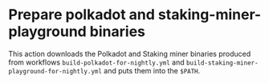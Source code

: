 # Prepare polkadot and staking-miner-playground binaries

This action downloads the Polkadot and Staking miner binaries produced from workflows
`build-polkadot-for-nightly.yml` and `build-staking-miner-playground-for-nightly.yml` and puts them into the `$PATH`.